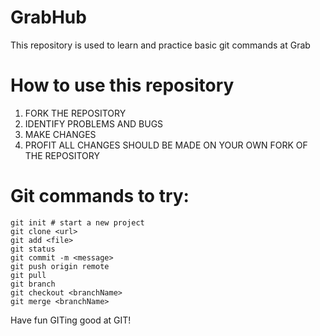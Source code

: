 # GrabHub
This repository is used to learn and practice basic git commands at Grab

# How to use this repository
1. FORK THE REPOSITORY 
2. IDENTIFY PROBLEMS AND BUGS
3. MAKE CHANGES
4. PROFIT
ALL CHANGES SHOULD BE MADE ON YOUR OWN FORK OF THE REPOSITORY

# Git commands to try:
```
git init # start a new project
git clone <url>
git add <file>
git status
git commit -m <message>
git push origin remote
git pull
git branch
git checkout <branchName>
git merge <branchName>
```

Have fun GITing good at GIT!
